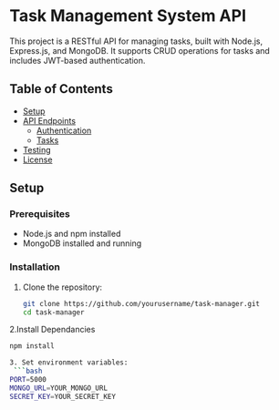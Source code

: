 # Task Management System API

This project is a RESTful API for managing tasks, built with Node.js, Express.js, and MongoDB. It supports CRUD operations for tasks and includes JWT-based authentication.

## Table of Contents

- [Setup](#setup)
- [API Endpoints](#api-endpoints)
  - [Authentication](#authentication)
  - [Tasks](#tasks)
- [Testing](#testing)
- [License](#license)

## Setup

### Prerequisites

- Node.js and npm installed
- MongoDB installed and running

### Installation

1. Clone the repository:
   ```bash
   git clone https://github.com/yourusername/task-manager.git
   cd task-manager

2.Install Dependancies
  ```bash
  npm install
  
3. Set environment variables:
   ```bash
  PORT=5000
  MONGO_URL=YOUR_MONGO_URL
  SECRET_KEY=YOUR_SECRET_KEY